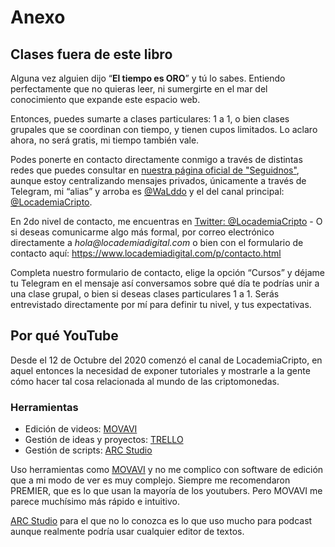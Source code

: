 # Anexo

## Clases fuera de este libro

Alguna vez alguien dijo “**El tiempo es ORO**” y tú lo sabes. Entiendo perfectamente que no quieras leer, ni sumergirte en el mar del conocimiento que expande este espacio web.

Entonces, puedes sumarte a clases particulares: 1 a 1, o bien clases grupales que se coordinan con tiempo, y tienen cupos limitados. Lo aclaro ahora, no será gratis, mi tiempo también vale.

Podes ponerte en contacto directamente conmigo a través de distintas redes que puedes consultar en [nuestra página oficial de "Seguidnos"](https://www.locademiadigital.com/p/seguidnos.html), aunque estoy centralizando mensajes privados, únicamente a través de Telegram, mi “alias” y arroba es [@WaLddo](https://t.me/waLddo) y el del canal principal: [@LocademiaCripto](https://t.me/LocademiaCripto). 

En 2do nivel de contacto, me encuentras en [Twitter: @LocademiaCripto](https://twitter.com/LocademiaCripto) - O si deseas comunicarme algo más formal, por correo electrónico directamente a _hola@locademiadigital.com_ o bien con el formulario de contacto aquí: https://www.locademiadigital.com/p/contacto.html

Completa nuestro formulario de contacto,  elige la opción “Cursos” y déjame tu Telegram en el mensaje así conversamos sobre qué día te podrías unir a una clase grupal, o bien si deseas clases particulares 1 a 1. Serás entrevistado directamente por mí para definir tu nivel, y tus expectativas.

## Por qué YouTube

Desde el 12 de Octubre del 2020 comenzó el canal de LocademiaCripto, en aquel entonces la necesidad de exponer tutoriales y mostrarle a la gente cómo hacer tal cosa relacionada al mundo de las criptomonedas.

### Herramientas

- Edición de videos: [MOVAVI](https://www.mvvitrk.com/wBEjDX)
- Gestión de ideas y proyectos: [TRELLO](https://trello.com/os_/recommend)
- Gestión de scripts: [ARC Studio](https://www.arcstudiopro.com/?friend_of=explore-deeply-forums)

Uso herramientas como [MOVAVI](https://www.mvvitrk.com/wBEjDX) y no me complico con software de edición que a mi modo de ver es muy complejo. Siempre me recomendaron PREMIER, que es lo que usan la mayoría de los youtubers. Pero MOVAVI me parece muchísimo más rápido e intuitivo.

[ARC Studio](https://www.arcstudiopro.com/?friend_of=explore-deeply-forums) para el que no lo conozca es lo que uso mucho para podcast aunque realmente podría usar cualquier editor de textos.
